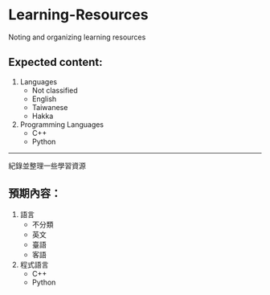 # Learning-Resources

Noting and organizing learning resources

## Expected content:

1. Languages
    * Not classified
    * English
    * Taiwanese
    * Hakka
2. Programming Languages
    * C++
    * Python


---

紀錄並整理一些學習資源

## 預期內容：

1. 語言
    * 不分類
    * 英文
    * 臺語
    * 客語
2. 程式語言
    * C++
    * Python

